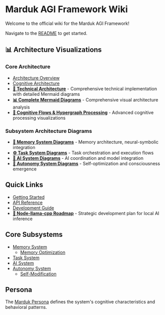 
# Marduk AGI Framework Wiki

Welcome to the official wiki for the Marduk AGI Framework!

Navigate to the [README](README.md) to get started.

## 📊 Architecture Visualizations

### Core Architecture
- [Architecture Overview](architecture/overview.md)
- [Cognitive Architecture](architecture/cognitive-architecture.md)
- **[🔧 Technical Architecture](architecture/technical-architecture.md)** - Comprehensive technical implementation with detailed Mermaid diagrams
- **[📊 Complete Mermaid Diagrams](architecture/mermaid-diagrams.md)** - Comprehensive visual architecture analysis
- **[🧠 Cognitive Flows & Hypergraph Processing](architecture/cognitive-flows-mermaid.md)** - Advanced cognitive processing visualizations

### Subsystem Architecture Diagrams
- **[🧠 Memory System Diagrams](subsystems/memory-system-mermaid.md)** - Memory architecture, neural-symbolic integration
- **[⚙️ Task System Diagrams](subsystems/task-system-mermaid.md)** - Task orchestration and execution flows  
- **[🤖 AI System Diagrams](subsystems/ai-system-mermaid.md)** - AI coordination and model integration
- **[🔄 Autonomy System Diagrams](subsystems/autonomy-system-mermaid.md)** - Self-optimization and consciousness emergence

## Quick Links

- [Getting Started](guides/getting-started.md)
- [API Reference](api/index.md)
- [Development Guide](development/index.md)
- **[🚀 Node-llama-cpp Roadmap](development/node-llama-cpp-roadmap.md)** - Strategic development plan for local AI inference

## Core Subsystems

- [Memory System](subsystems/memory-system.md)
  - [Memory Optimization](subsystems/memory-system/optimization.md)
- [Task System](subsystems/task-system.md)
- [AI System](subsystems/ai-system.md)
- [Autonomy System](subsystems/autonomy-system.md)
  - [Self-Modification](subsystems/autonomy-system/self-modification.md)

## Persona

The [Marduk Persona](persona/index.md) defines the system's cognitive characteristics and behavioral patterns.
